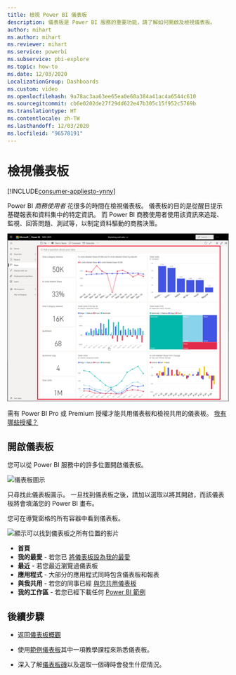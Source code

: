 ```yaml
---
title: 檢視 Power BI 儀表板
description: 儀表板是 Power BI 服務的重要功能，請了解如何開啟及檢視儀表板。
author: mihart
ms.author: mihart
ms.reviewer: mihart
ms.service: powerbi
ms.subservice: pbi-explore
ms.topic: how-to
ms.date: 12/03/2020
LocalizationGroup: Dashboards
ms.custom: video
ms.openlocfilehash: 9a78ac3aa63ee65ea0e60a384a41ac4a6544c610
ms.sourcegitcommit: cb6e0202de27f29dd622e47b305c15f952c5769b
ms.translationtype: HT
ms.contentlocale: zh-TW
ms.lasthandoff: 12/03/2020
ms.locfileid: "96578191"
---
```

# <a name="view-a-dashboard"></a>檢視儀表板

[!INCLUDE[consumer-appliesto-ynny](../includes/consumer-appliesto-ynny.md)]


Power BI *商務使用者* 花很多的時間在檢視儀表板。 儀表板的目的是從醒目提示基礎報表和資料集中的特定資訊。 而 Power BI 商務使用者使用該資訊來追蹤、監視、回答問題、測試等，以制定資料驅動的商務決策。

![儀表板](media/end-user-dashboard-open/power-bi-new-dashboard.png)


需有 Power BI Pro 或 Premium 授權才能共用儀表板和檢視共用的儀表板。 [我有哪些授權？](end-user-license.md) 

## <a name="open-a-dashboard"></a>開啟儀表板

您可以從 Power BI 服務中的許多位置開啟儀表板。

![儀表板圖示](media/end-user-dashboard-open/power-bi-dashboard-icon.png)

只尋找此儀表板圖示。 一旦找到儀表板之後，請加以選取以將其開啟，而該儀表板將會填滿您的 Power BI 畫布。

您可在導覽窗格的所有容器中看到儀表板。 

![顯示可以找到儀表板之所有位置的影片](media/end-user-dashboard-open/power-bi-open-dashboards.gif)

- **首頁** 
- **我的最愛** - 若您已 [將儀表板設為我的最愛](end-user-favorite.md)
- **最近** - 若您最近瀏覽過儀表板
- **應用程式** - 大部分的應用程式同時包含儀表板和報表
- **與我共用** - 若您的同事已經 [與您共用儀表板](end-user-shared-with-me.md)
- **我的工作區** - 若您已經下載任何 [Power BI 範例](../create-reports/sample-datasets.md)



## <a name="next-steps"></a>後續步驟
* 返回[儀表板概觀](end-user-dashboards.md)

* 使用[範例儀表板](../create-reports/sample-tutorial-connect-to-the-samples.md)其中一項教學課程來熟悉儀表板。    
* 深入了解[儀表板磚](end-user-tiles.md)以及選取一個磚時會發生什麼情況。
